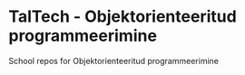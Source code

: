 # TalTech - Objektorienteeritud programmeerimine
School repos for Objektorienteeritud programmeerimine

